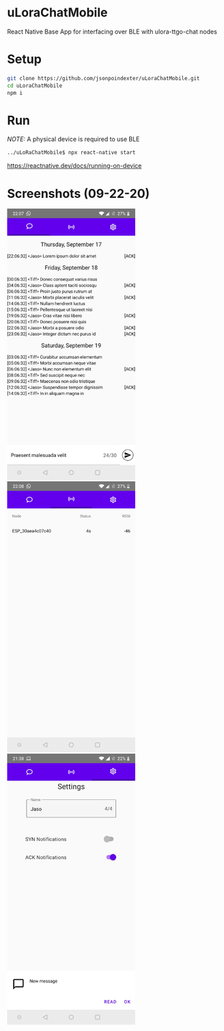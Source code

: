 # uLoraChatMobile
React Native Base App for interfacing over BLE with ulora-ttgo-chat nodes

# Setup
```bash
git clone https://github.com/jsonpoindexter/uLoraChatMobile.git
cd uLoraChatMobile
npm i
```

# Run
*NOTE:* A physical device is required to use BLE
```bash
../uLoRaChatMobile$ npx react-native start
```
https://reactnative.dev/docs/running-on-device


# Screenshots (09-22-20)
<img src="https://github.com/jsonpoindexter/uLoraChatMobile/blob/master/ulora-chat_chat-menu.jpg" width="300"/>
<img src="https://github.com/jsonpoindexter/uLoraChatMobile/blob/master/ulora-chat_connectivity-menu.jpg" width="300"/>
<img src="https://github.com/jsonpoindexter/uLoraChatMobile/blob/master/ulora-chat_settings-menu.jpg" width="300"/>

